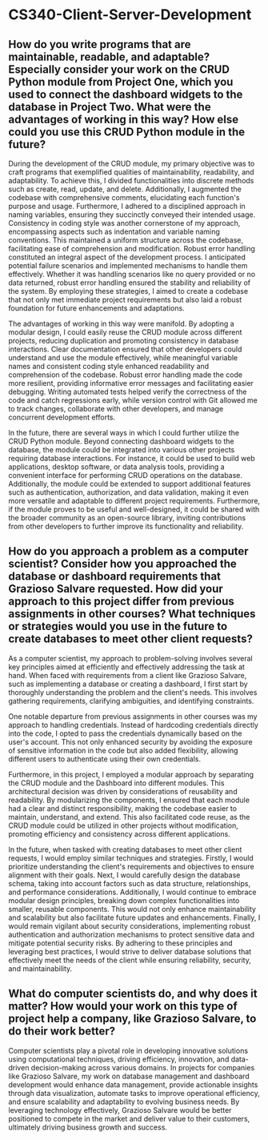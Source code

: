 # CS340-Client-Server-Development

## How do you write programs that are maintainable, readable, and adaptable? Especially consider your work on the CRUD Python module from Project One, which you used to connect the dashboard widgets to the database in Project Two. What were the advantages of working in this way? How else could you use this CRUD Python module in the future?
During the development of the CRUD module, my primary objective was to craft programs that exemplified qualities of maintainability, readability, and adaptability. To achieve this, I divided functionalities into discrete methods such as create, read, update, and delete. Additionally, I augmented the codebase with comprehensive comments, elucidating each function's purpose and usage. Furthermore, I adhered to a disciplined approach in naming variables, ensuring they succinctly conveyed their intended usage. Consistency in coding style was another cornerstone of my approach, encompassing aspects such as indentation and variable naming conventions. This maintained a uniform structure across the codebase, facilitating ease of comprehension and modification. Robust error handling constituted an integral aspect of the development process. I anticipated potential failure scenarios and implemented mechanisms to handle them effectively. Whether it was handling scenarios like no query provided or no data returned, robust error handling ensured the stability and reliability of the system. By employing these strategies, I aimed to create a codebase that not only met immediate project requirements but also laid a robust foundation for future enhancements and adaptations.

The advantages of working in this way were manifold. By adopting a modular design, I could easily reuse the CRUD module across different projects, reducing duplication and promoting consistency in database interactions. Clear documentation ensured that other developers could understand and use the module effectively, while meaningful variable names and consistent coding style enhanced readability and comprehension of the codebase. Robust error handling made the code more resilient, providing informative error messages and facilitating easier debugging. Writing automated tests helped verify the correctness of the code and catch regressions early, while version control with Git allowed me to track changes, collaborate with other developers, and manage concurrent development efforts.

In the future, there are several ways in which I could further utilize the CRUD Python module. Beyond connecting dashboard widgets to the database, the module could be integrated into various other projects requiring database interactions. For instance, it could be used to build web applications, desktop software, or data analysis tools, providing a convenient interface for performing CRUD operations on the database. Additionally, the module could be extended to support additional features such as authentication, authorization, and data validation, making it even more versatile and adaptable to different project requirements. Furthermore, if the module proves to be useful and well-designed, it could be shared with the broader community as an open-source library, inviting contributions from other developers to further improve its functionality and reliability.

## How do you approach a problem as a computer scientist? Consider how you approached the database or dashboard requirements that Grazioso Salvare requested. How did your approach to this project differ from previous assignments in other courses? What techniques or strategies would you use in the future to create databases to meet other client requests?
As a computer scientist, my approach to problem-solving involves several key principles aimed at efficiently and effectively addressing the task at hand. When faced with requirements from a client like Grazioso Salvare, such as implementing a database or creating a dashboard, I first start by thoroughly understanding the problem and the client's needs. This involves gathering requirements, clarifying ambiguities, and identifying constraints.

One notable departure from previous assignments in other courses was my approach to handling credentials. Instead of hardcoding credentials directly into the code, I opted to pass the credentials dynamically based on the user's account. This not only enhanced security by avoiding the exposure of sensitive information in the code but also added flexibility, allowing different users to authenticate using their own credentials.

Furthermore, in this project, I employed a modular approach by separating the CRUD module and the Dashboard into different modules. This architectural decision was driven by considerations of reusability and readability. By modularizing the components, I ensured that each module had a clear and distinct responsibility, making the codebase easier to maintain, understand, and extend. This also facilitated code reuse, as the CRUD module could be utilized in other projects without modification, promoting efficiency and consistency across different applications.

In the future, when tasked with creating databases to meet other client requests, I would employ similar techniques and strategies. Firstly, I would prioritize understanding the client's requirements and objectives to ensure alignment with their goals. Next, I would carefully design the database schema, taking into account factors such as data structure, relationships, and performance considerations. Additionally, I would continue to embrace modular design principles, breaking down complex functionalities into smaller, reusable components. This would not only enhance maintainability and scalability but also facilitate future updates and enhancements. Finally, I would remain vigilant about security considerations, implementing robust authentication and authorization mechanisms to protect sensitive data and mitigate potential security risks. By adhering to these principles and leveraging best practices, I would strive to deliver database solutions that effectively meet the needs of the client while ensuring reliability, security, and maintainability.

## What do computer scientists do, and why does it matter? How would your work on this type of project help a company, like Grazioso Salvare, to do their work better?
Computer scientists play a pivotal role in developing innovative solutions using computational techniques, driving efficiency, innovation, and data-driven decision-making across various domains. In projects for companies like Grazioso Salvare, my work on database management and dashboard development would enhance data management, provide actionable insights through data visualization, automate tasks to improve operational efficiency, and ensure scalability and adaptability to evolving business needs. By leveraging technology effectively, Grazioso Salvare would be better positioned to compete in the market and deliver value to their customers, ultimately driving business growth and success.
